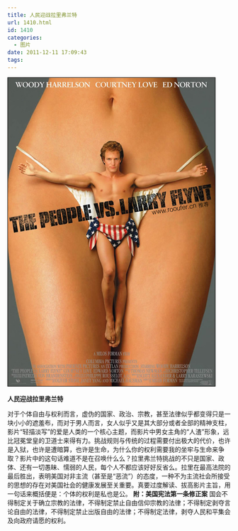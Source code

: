 ```yaml
---
title: 人民迎战拉里弗兰特
url: 1410.html
id: 1410
categories:
  - 图片
date: 2011-12-11 17:09:43
tags:
---
```


[![](/images/uploads/2012/02/20122211796.jpg "20122211796")](/images/uploads/2012/02/20122211796.jpg)

**人民迎战拉里弗兰特**

对于个体自由与权利而言，虚伪的国家、政治、宗教，甚至法律似乎都变得只是一块小小的遮羞布，而对于男人而言，女人似乎又是其大部分或者全部的精神支柱，影片“轻描淡写”的爱是人类的一个核心主题，而影片中男女主角的“人渣”形象，远比冠冕堂皇的卫道士来得有力。挑战规则与传统的过程需要付出极大的代价，也许是入狱，也许是遭暗算，也许是生命，为什么你的权利需要我的坐牢与生命来争取？影片中的这句话难道不是在召唤什么么？拉里弗兰特挑战的不只是国家、政体、还有一切愚昧、懦弱的人民，每个人不都应该好好反省么。拉里在最高法院的最后胜出，表明美国对非主流（甚至是“恶流”）的态度，一种不为主流社会所接受的思想的存在对美国社会的健康发展至关重要。真要过度解读、拔高影片主旨，用一句话来概括便是：个体的权利是私也是公。 **附：美国宪法第一条修正案** 国会不得制定关于确立宗教的法律，不得制定禁止自由信仰宗教的法律；不得制定剥夺言论自由的法律，不得制定禁止出版自由的法律；不得制定法律，剥夺人民和平集会及向政府请愿的权利。